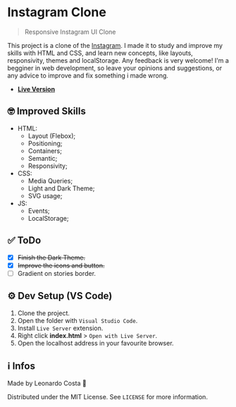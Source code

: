 # Instagram Clone

> Responsive Instagram UI Clone

This project is a clone of the [Instagram](https://instagram.com). I made it to study and improve my skills with HTML and CSS, and learn new concepts, like layouts, responsivity, themes and localStorage. Any feedback is very welcome! I'm a begginer in web development, so leave your opinions and suggestions, or any advice to improve and fix something i made wrong.

- **[Live Version](https://leocosta1.github.io/instagram-clone/)**

## 🤓 Improved Skills

- HTML:
  - Layout (Flebox);
  - Positioning;
  - Containers;
  - Semantic;
  - Responsivity;
- CSS:
  - Media Queries;
  - Light and Dark Theme;
  - SVG usage;
- JS:
  - Events;
  - LocalStorage;

## ✅ ToDo

- [x] ~~Finish the Dark Theme.~~
- [x] ~~Improve the icons and button.~~
- [ ] Gradient on stories border.

## ⚙ Dev Setup (VS Code)

1. Clone the project.
2. Open the folder with ``Visual Studio Code``.
3. Install ``Live Server`` extension.
4. Right click **index.html** > ``Open with Live Server``.
5. Open the localhost address in your favourite browser.

## ℹ Infos

Made by Leonardo Costa 🙂

Distributed under the MIT License. See ``LICENSE`` for more information.
